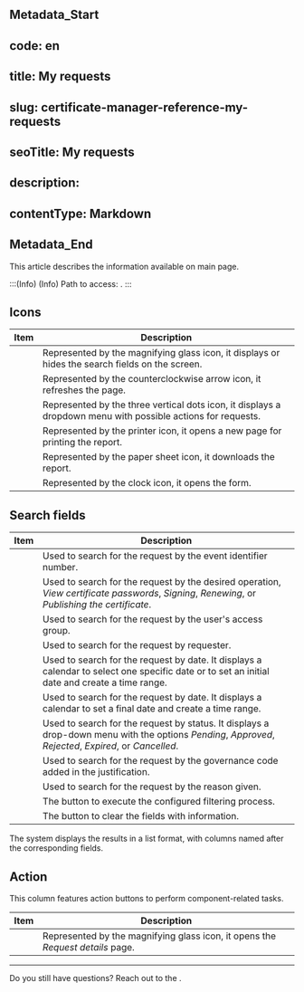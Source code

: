 ## Metadata_Start 
## code: en
## title: My requests 
## slug: certificate-manager-reference-my-requests 
## seoTitle: My requests 
## description:  
## contentType: Markdown 
## Metadata_End
This article describes the information available on  main page.

:::(Info) (Info)
Path to access: .
:::

## Icons
|Item|Description|
|-|-|
||Represented by the magnifying glass icon, it displays or hides the search fields on the screen.|
||Represented by the counterclockwise arrow icon, it refreshes the page.|
||Represented by the three vertical dots icon, it displays a dropdown menu with possible actions for requests.|
||Represented by the printer icon, it opens a new page for printing the report.|
||Represented by the paper sheet icon, it downloads the report.|
||Represented by the clock icon, it opens the  form.|

## Search fields
|Item|Description|
|-|-|
||Used to search for the request by the event identifier number. |
||Used to search for the request by the desired operation, *View certificate passwords*, *Signing*, *Renewing*, or *Publishing the certificate*.|
||Used to search for the request by the user's access group.| 
||Used to search for the request by requester.|
||Used to search for the request by date. It displays a calendar to select one specific date or to set an initial date and create a time range.|
||Used to search for the request by date. It displays a calendar to set a final date and create a time range.|
||Used to search for the request by status. It displays a drop-down menu with the options *Pending*, *Approved*, *Rejected*, *Expired*, or *Cancelled*.|
||Used to search for the request by the governance code added in the justification.|
||Used to search for the request by the reason given.|
||The button to execute the configured filtering process.|
||The button to clear the fields with information.|

The system displays the results in a list format, with columns named after the corresponding fields.

## Action
This column features action buttons to perform component-related tasks.

|Item|Description|
|-|-|
||Represented by the magnifying glass icon, it opens the *Request details* page.|
***
Do you still have questions? Reach out to the .
